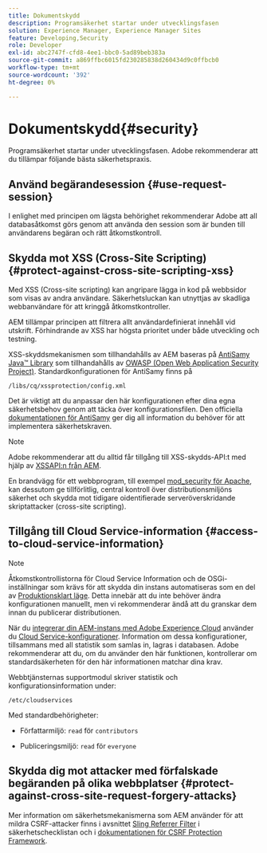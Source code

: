 ```yaml
---
title: Dokumentskydd
description: Programsäkerhet startar under utvecklingsfasen
solution: Experience Manager, Experience Manager Sites
feature: Developing,Security
role: Developer
exl-id: abc2747f-cfd8-4ee1-bbc0-5ad89beb383a
source-git-commit: a869ffbc6015fd230285838d260434d9c0ffbcb0
workflow-type: tm+mt
source-wordcount: '392'
ht-degree: 0%

---
```


# Dokumentskydd{#security}

Programsäkerhet startar under utvecklingsfasen. Adobe rekommenderar att du tillämpar följande bästa säkerhetspraxis.

## Använd begärandesession {#use-request-session}

I enlighet med principen om lägsta behörighet rekommenderar Adobe att all databasåtkomst görs genom att använda den session som är bunden till användarens begäran och rätt åtkomstkontroll.

## Skydda mot XSS (Cross-Site Scripting) {#protect-against-cross-site-scripting-xss}

Med XSS (Cross-site scripting) kan angripare lägga in kod på webbsidor som visas av andra användare. Säkerhetsluckan kan utnyttjas av skadliga webbanvändare för att kringgå åtkomstkontroller.

AEM tillämpar principen att filtrera allt användardefinierat innehåll vid utskrift. Förhindrande av XSS har högsta prioritet under både utveckling och testning.

XSS-skyddsmekanismen som tillhandahålls av AEM baseras på [AntiSamy Java™ Library](https://wiki.owasp.org/index.php/Category:OWASP_AntiSamy_Project) som tillhandahålls av [OWASP (Open Web Application Security Project)](https://owasp.org/). Standardkonfigurationen för AntiSamy finns på

`/libs/cq/xssprotection/config.xml`

Det är viktigt att du anpassar den här konfigurationen efter dina egna säkerhetsbehov genom att täcka över konfigurationsfilen. Den officiella [dokumentationen för AntiSamy](https://wiki.owasp.org/index.php/Category:OWASP_AntiSamy_Project) ger dig all information du behöver för att implementera säkerhetskraven.

>[!NOTE]
>
>Adobe rekommenderar att du alltid får tillgång till XSS-skydds-API:t med hjälp av [XSSAPI:n från AEM](https://developer.adobe.com/experience-manager/reference-materials/6-5-lts/javadoc/com/adobe/granite/xss/XSSAPI.html).

En brandvägg för ett webbprogram, till exempel [mod_security för Apache](https://www.modsecurity.org), kan dessutom ge tillförlitlig, central kontroll över distributionsmiljöns säkerhet och skydda mot tidigare oidentifierade serveröverskridande skriptattacker (cross-site scripting).

## Tillgång till Cloud Service-information {#access-to-cloud-service-information}

>[!NOTE]
>
>Åtkomstkontrollistorna för Cloud Service Information och de OSGi-inställningar som krävs för att skydda din instans automatiseras som en del av [Produktionsklart läge](/help/sites-administering/production-ready.md). Detta innebär att du inte behöver ändra konfigurationen manuellt, men vi rekommenderar ändå att du granskar dem innan du publicerar distributionen.

När du [integrerar din AEM-instans med Adobe Experience Cloud](/help/sites-administering/marketing-cloud.md) använder du [Cloud Service-konfigurationer](/help/sites-developing/extending-cloud-config.md). Information om dessa konfigurationer, tillsammans med all statistik som samlas in, lagras i databasen. Adobe rekommenderar att du, om du använder den här funktionen, kontrollerar om standardsäkerheten för den här informationen matchar dina krav.

Webbtjänsternas supportmodul skriver statistik och konfigurationsinformation under:

`/etc/cloudservices`

Med standardbehörigheter:

* Författarmiljö: `read` för `contributors`

* Publiceringsmiljö: `read` för `everyone`

## Skydda dig mot attacker med förfalskade begäranden på olika webbplatser {#protect-against-cross-site-request-forgery-attacks}

Mer information om säkerhetsmekanismerna som AEM använder för att mildra CSRF-attacker finns i avsnittet [Sling Referrer Filter](/help/sites-administering/security-checklist.md#protect-against-cross-site-request-forgery) i säkerhetschecklistan och i [dokumentationen för CSRF Protection Framework](/help/sites-developing/csrf-protection.md).
